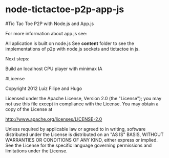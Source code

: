 node-tictactoe-p2p-app-js
=========================

#Tic Tac Toe P2P with Node.js and App.js


For more information about app.js see: 

All aplication is built on node.js
See **content** folder to see the implementations of p2p with node.js sockets and tictactoe in js.

Next steps:

Build an localhost CPU player with minimax IA 

#License

Copyright 2012 Luiz Filipe and Hugo

Licensed under the Apache License, Version 2.0 (the "License"); you may not use this file except in compliance with the License. You may obtain a copy of the License at

http://www.apache.org/licenses/LICENSE-2.0

Unless required by applicable law or agreed to in writing, software distributed under the License is distributed on an "AS IS" BASIS, WITHOUT WARRANTIES OR CONDITIONS OF ANY KIND, either express or implied. See the License for the specific language governing permissions and limitations under the License.
